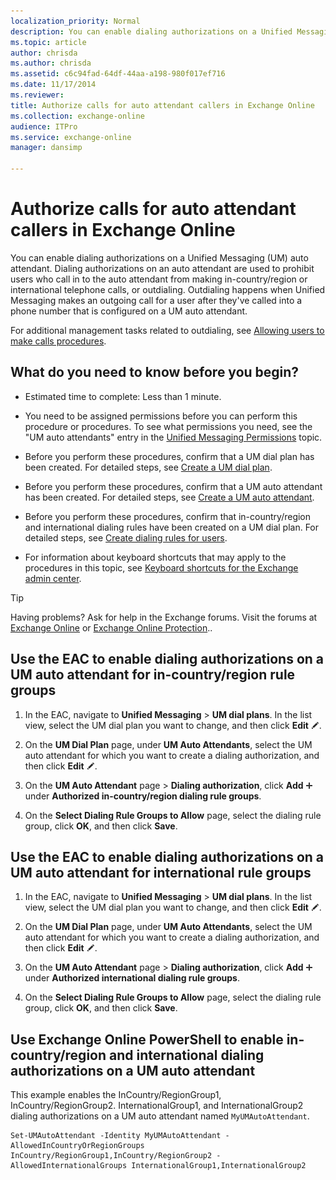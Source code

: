 ```yaml
---
localization_priority: Normal
description: You can enable dialing authorizations on a Unified Messaging (UM) auto attendant. Dialing authorizations on an auto attendant are used to prohibit users who call in to the auto attendant from making in-country/region or international telephone calls, or outdialing. Outdialing happens when Unified Messaging makes an outgoing call for a user after they've called into a phone number that is configured on a UM auto attendant.
ms.topic: article
author: chrisda
ms.author: chrisda
ms.assetid: c6c94fad-64df-44aa-a198-980f017ef716
ms.date: 11/17/2014
ms.reviewer: 
title: Authorize calls for auto attendant callers in Exchange Online
ms.collection: exchange-online
audience: ITPro
ms.service: exchange-online
manager: dansimp

---
```


# Authorize calls for auto attendant callers in Exchange Online

You can enable dialing authorizations on a Unified Messaging (UM) auto attendant. Dialing authorizations on an auto attendant are used to prohibit users who call in to the auto attendant from making in-country/region or international telephone calls, or outdialing. Outdialing happens when Unified Messaging makes an outgoing call for a user after they've called into a phone number that is configured on a UM auto attendant.

For additional management tasks related to outdialing, see [Allowing users to make calls procedures](allow-users-to-make-calls-procedures.md).

## What do you need to know before you begin?

- Estimated time to complete: Less than 1 minute.

- You need to be assigned permissions before you can perform this procedure or procedures. To see what permissions you need, see the "UM auto attendants" entry in the [Unified Messaging Permissions](https://technet.microsoft.com/library/d326c3bc-8f33-434a-bf02-a83cc26a5498.aspx) topic.

- Before you perform these procedures, confirm that a UM dial plan has been created. For detailed steps, see [Create a UM dial plan](../../voice-mail-unified-messaging/connect-voice-mail-system/create-um-dial-plan.md).

- Before you perform these procedures, confirm that a UM auto attendant has been created. For detailed steps, see [Create a UM auto attendant](../../voice-mail-unified-messaging/automatically-answer-and-route-calls/create-a-um-auto-attendant.md).

- Before you perform these procedures, confirm that in-country/region and international dialing rules have been created on a UM dial plan. For detailed steps, see [Create dialing rules for users](create-dialing-rules.md).

- For information about keyboard shortcuts that may apply to the procedures in this topic, see [Keyboard shortcuts for the Exchange admin center](../../accessibility/keyboard-shortcuts-in-admin-center.md).

> [!TIP]
> Having problems? Ask for help in the Exchange forums. Visit the forums at [Exchange Online](https://go.microsoft.com/fwlink/p/?linkId=267542) or [Exchange Online Protection](https://go.microsoft.com/fwlink/p/?linkId=285351)..

## Use the EAC to enable dialing authorizations on a UM auto attendant for in-country/region rule groups

1. In the EAC, navigate to **Unified Messaging** \> **UM dial plans**. In the list view, select the UM dial plan you want to change, and then click **Edit** ![Edit icon](../../media/ITPro_EAC_EditIcon.gif).

2. On the **UM Dial Plan** page, under **UM Auto Attendants**, select the UM auto attendant for which you want to create a dialing authorization, and then click **Edit** ![Edit icon](../../media/ITPro_EAC_EditIcon.gif).

3. On the **UM Auto Attendant** page \> **Dialing authorization**, click **Add** ![Add Icon](../../media/ITPro_EAC_AddIcon.gif) under **Authorized in-country/region dialing rule groups**.

4. On the **Select Dialing Rule Groups to Allow** page, select the dialing rule group, click **OK**, and then click **Save**.

## Use the EAC to enable dialing authorizations on a UM auto attendant for international rule groups

1. In the EAC, navigate to **Unified Messaging** \> **UM dial plans**. In the list view, select the UM dial plan you want to change, and then click **Edit** ![Edit icon](../../media/ITPro_EAC_EditIcon.gif).

2. On the **UM Dial Plan** page, under **UM Auto Attendants**, select the UM auto attendant for which you want to create a dialing authorization, and then click **Edit** ![Edit icon](../../media/ITPro_EAC_EditIcon.gif).

3. On the **UM Auto Attendant** page \> **Dialing authorization**, click **Add** ![Add Icon](../../media/ITPro_EAC_AddIcon.gif) under **Authorized international dialing rule groups**.

4. On the **Select Dialing Rule Groups to Allow** page, select the dialing rule group, click **OK**, and then click **Save**.

## Use Exchange Online PowerShell to enable in-country/region and international dialing authorizations on a UM auto attendant

This example enables the InCountry/RegionGroup1, InCountry/RegionGroup2. InternationalGroup1, and InternationalGroup2 dialing authorizations on a UM auto attendant named `MyUMAutoAttendant`.

```
Set-UMAutoAttendant -Identity MyUMAutoAttendant -AllowedInCountryOrRegionGroups InCountry/RegionGroup1,InCountry/RegionGroup2 -AllowedInternationalGroups InternationalGroup1,InternationalGroup2
```



